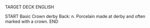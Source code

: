 TARGET DECK
ENGLISH

START
Basic
Crown derby
Back: n. Porcelain made at derby and often marked with a crown.
END
